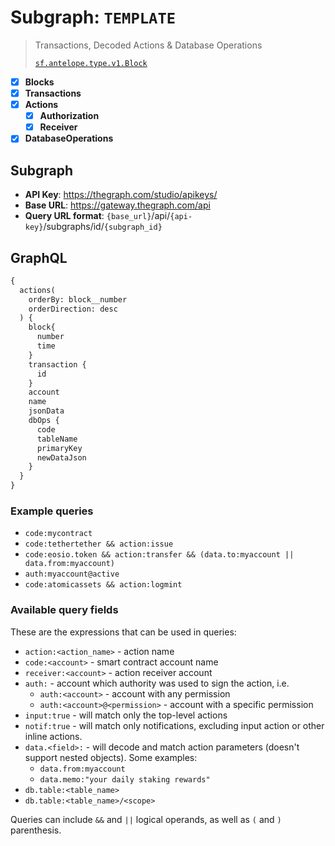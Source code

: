# Subgraph: `TEMPLATE`

> Transactions, Decoded Actions & Database Operations
>
> [`sf.antelope.type.v1.Block`](https://buf.build/pinax/firehose-antelope/docs/main:sf.antelope.type.v1)

- [x] **Blocks**
- [x] **Transactions**
- [x] **Actions**
  - [x] **Authorization**
  - [x] **Receiver**
- [x] **DatabaseOperations**

## Subgraph

- **API Key**: https://thegraph.com/studio/apikeys/
- **Base URL**: https://gateway.thegraph.com/api
- **Query URL format**: `{base_url}`/api/`{api-key}`/subgraphs/id/`{subgraph_id}`

## GraphQL

```graphql
{
  actions(
    orderBy: block__number
    orderDirection: desc
  ) {
    block{
      number
      time
    }
    transaction {
      id
    }
    account
    name
    jsonData
    dbOps {
      code
      tableName
      primaryKey
      newDataJson
    }
  }
}
```

### Example queries
- `code:mycontract`
- `code:tethertether && action:issue`
- `code:eosio.token && action:transfer && (data.to:myaccount || data.from:myaccount)`
- `auth:myaccount@active`
- `code:atomicassets && action:logmint`

### Available query fields
These are the expressions that can be used in queries:
- `action:<action_name>` - action name
- `code:<account>` - smart contract account name
- `receiver:<account>` - action receiver account
- `auth:` - account which authority was used to sign the action, i.e.
  - `auth:<account>` - account with any permission
  - `auth:<account>@<permission>` - account with a specific permission
- `input:true` - will match only the top-level actions
- `notif:true` - will match only notifications, excluding input action or other inline actions.
- `data.<field>:` - will decode and match action parameters (doesn't support nested objects). Some examples:
  - `data.from:myaccount`
  - `data.memo:"your daily staking rewards"`
- `db.table:<table_name>`
- `db.table:<table_name>/<scope>`

Queries can include `&&` and `||` logical operands, as well as `(` and `)` parenthesis.
